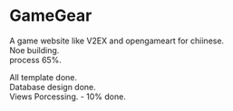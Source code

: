 GameGear
========

A game website like V2EX and opengameart for chiinese.    
Noe building.    
process 65%.    

All template done.    
Database design done.    
Views Porcessing.  -  10% done.
 
